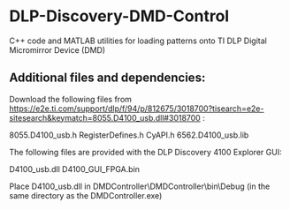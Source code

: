 # DLP-Discovery-DMD-Control
 C++ code and MATLAB utilities for loading patterns onto TI DLP Digital Micromirror Device (DMD)


## Additional files and dependencies:
Download the following files from https://e2e.ti.com/support/dlp/f/94/p/812675/3018700?tisearch=e2e-sitesearch&keymatch=8055.D4100_usb.dll#3018700 : 

8055.D4100_usb.h
RegisterDefines.h
CyAPI.h
6562.D4100_usb.lib

The following files are provided with the DLP Discovery 4100 Explorer GUI:

D4100_usb.dll
D4100_GUI_FPGA.bin

Place D4100_usb.dll in DMDController\DMDController\bin\Debug (in the same directory as the DMDController.exe)